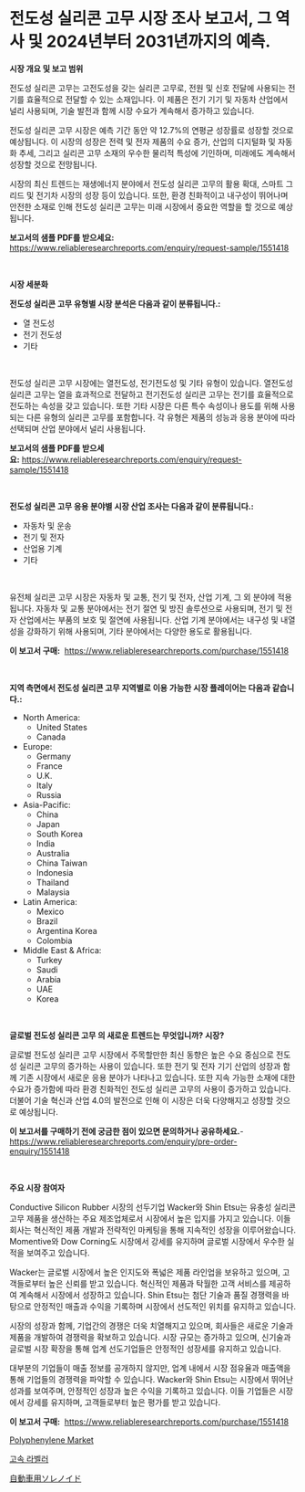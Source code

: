 <p><h1>전도성 실리콘 고무 시장 조사 보고서, 그 역사 및 2024년부터 2031년까지의 예측.</h1></p><p><strong>시장 개요 및 보고 범위</strong></p>
<p><p>전도성 실리콘 고무는 고전도성을 갖는 실리콘 고무로, 전원 및 신호 전달에 사용되는 전기를 효율적으로 전달할 수 있는 소재입니다. 이 제품은 전기 기기 및 자동차 산업에서 널리 사용되며, 기술 발전과 함께 시장 수요가 계속해서 증가하고 있습니다.</p><p>전도성 실리콘 고무 시장은 예측 기간 동안 약 12.7%의 연평균 성장률로 성장할 것으로 예상됩니다. 이 시장의 성장은 전력 및 전자 제품의 수요 증가, 산업의 디지털화 및 자동화 추세, 그리고 실리콘 고무 소재의 우수한 물리적 특성에 기인하며, 미래에도 계속해서 성장할 것으로 전망됩니다.</p><p>시장의 최신 트렌드는 재생에너지 분야에서 전도성 실리콘 고무의 활용 확대, 스마트 그리드 및 전기차 시장의 성장 등이 있습니다. 또한, 환경 친화적이고 내구성이 뛰어나며 안전한 소재로 인해 전도성 실리콘 고무는 미래 시장에서 중요한 역할을 할 것으로 예상됩니다.</p></p>
<p><strong>보고서의 샘플 PDF를 받으세요:</strong> <a href="https://www.reliableresearchreports.com/enquiry/request-sample/1551418">https://www.reliableresearchreports.com/enquiry/request-sample/1551418</a></p>
<p>&nbsp;</p>
<p><strong>시장 세분화</strong></p>
<p><strong>전도성 실리콘 고무 유형별 시장 분석은 다음과 같이 분류됩니다.:</strong></p>
<p><ul><li>열 전도성</li><li>전기 전도성</li><li>기타</li></ul></p>
<p>&nbsp;</p>
<p><p>전도성 실리콘 고무 시장에는 열전도성, 전기전도성 및 기타 유형이 있습니다. 열전도성 실리콘 고무는 열을 효과적으로 전달하고 전기전도성 실리콘 고무는 전기를 효율적으로 전도하는 속성을 갖고 있습니다. 또한 기타 시장은 다른 특수 속성이나 용도를 위해 사용되는 다른 유형의 실리콘 고무를 포함합니다. 각 유형은 제품의 성능과 응용 분야에 따라 선택되며 산업 분야에서 널리 사용됩니다.</p></p>
<p><strong>보고서의 샘플 PDF를 받으세요:</strong>&nbsp;<a href="https://www.reliableresearchreports.com/enquiry/request-sample/1551418">https://www.reliableresearchreports.com/enquiry/request-sample/1551418</a></p>
<p>&nbsp;</p>
<p><strong> 전도성 실리콘 고무 응용 분야별 시장 산업 조사는 다음과 같이 분류됩니다.:</strong></p>
<p><ul><li>자동차 및 운송</li><li>전기 및 전자</li><li>산업용 기계</li><li>기타</li></ul></p>
<p>&nbsp;</p>
<p><p>유전체 실리콘 고무 시장은 자동차 및 교통, 전기 및 전자, 산업 기계, 그 외 분야에 적용됩니다. 자동차 및 교통 분야에서는 전기 절연 및 방진 솔루션으로 사용되며, 전기 및 전자 산업에서는 부품의 보호 및 절연에 사용됩니다. 산업 기계 분야에서는 내구성 및 내열성을 강화하기 위해 사용되며, 기타 분야에서는 다양한 용도로 활용됩니다.</p></p>
<p><strong>이 보고서 구매:</strong>&nbsp; <a href="https://www.reliableresearchreports.com/purchase/1551418">https://www.reliableresearchreports.com/purchase/1551418</a></p>
<p>&nbsp;</p>
<p><strong>지역 측면에서 전도성 실리콘 고무 지역별로 이용 가능한 시장 플레이어는 다음과 같습니다.:</strong></p>
<p><ul>
    <li>
        North America:
        <ul>
            <li>United States</li>
            <li>Canada</li>
        </ul>
    </li>
    <li>
        Europe:
        <ul>
            <li>Germany</li>
            <li>France</li>
            <li>U.K.</li>
            <li>Italy</li>
            <li>Russia</li>
        </ul>
    </li>
    <li>
        Asia-Pacific:
        <ul>
            <li>China</li>
            <li>Japan</li>
            <li>South Korea</li>
            <li>India</li>
            <li>Australia</li>
            <li>China Taiwan</li>
            <li>Indonesia</li>
            <li>Thailand</li>
            <li>Malaysia</li>
        </ul>
    </li>
    <li>
        Latin America:
        <ul>
            <li>Mexico</li>
            <li>Brazil</li>
            <li>Argentina Korea</li>
            <li>Colombia</li>
        </ul>
    </li>
    <li>
        Middle East & Africa:
        <ul>
            <li>Turkey</li>
            <li>Saudi</li>
            <li>Arabia</li>
            <li>UAE</li>
            <li>Korea</li>
        </ul>
    </li>
    </ul></p>
<p>&nbsp;</p>
<p><strong>글로벌 전도성 실리콘 고무 의 새로운 트렌드는 무엇입니까? 시장?</strong></p>
<p><p>글로벌 전도성 실리콘 고무 시장에서 주목할만한 최신 동향은 높은 수요 중심으로 전도성 실리콘 고무의 증가하는 사용이 있습니다. 또한 전기 및 전자 기기 산업의 성장과 함께 기존 시장에서 새로운 응용 분야가 나타나고 있습니다. 또한 지속 가능한 소재에 대한 수요가 증가함에 따라 환경 친화적인 전도성 실리콘 고무의 사용이 증가하고 있습니다. 더불어 기술 혁신과 산업 4.0의 발전으로 인해 이 시장은 더욱 다양해지고 성장할 것으로 예상됩니다.</p></p>
<p><strong>이 보고서를 구매하기 전에 궁금한 점이 있으면 문의하거나 공유하세요.</strong>- <a href="https://www.reliableresearchreports.com/enquiry/pre-order-enquiry/1551418">https://www.reliableresearchreports.com/enquiry/pre-order-enquiry/1551418</a></p>
<p>&nbsp;</p>
<p><strong>주요 시장 참여자</strong></p>
<p><p>Conductive Silicon Rubber 시장의 선두기업 Wacker와 Shin Etsu는 유충성 실리콘 고무 제품을 생산하는 주요 제조업체로서 시장에서 높은 입지를 가지고 있습니다. 이들 회사는 혁신적인 제품 개발과 전략적인 마케팅을 통해 지속적인 성장을 이루어왔습니다. Momentive와 Dow Corning도 시장에서 강세를 유지하며 글로벌 시장에서 우수한 실적을 보여주고 있습니다.</p><p>Wacker는 글로벌 시장에서 높은 인지도와 폭넓은 제품 라인업을 보유하고 있으며, 고객들로부터 높은 신뢰를 받고 있습니다. 혁신적인 제품과 탁월한 고객 서비스를 제공하여 계속해서 시장에서 성장하고 있습니다. Shin Etsu는 첨단 기술과 품질 경쟁력을 바탕으로 안정적인 매출과 수익을 기록하며 시장에서 선도적인 위치를 유지하고 있습니다.</p><p>시장의 성장과 함께, 기업간의 경쟁은 더욱 치열해지고 있으며, 회사들은 새로운 기술과 제품을 개발하여 경쟁력을 확보하고 있습니다. 시장 규모는 증가하고 있으며, 신기술과 글로벌 시장 확장을 통해 업계 선도기업들은 안정적인 성장세를 유지하고 있습니다.</p><p>대부분의 기업들이 매출 정보를 공개하지 않지만, 업계 내에서 시장 점유율과 매출액을 통해 기업들의 경쟁력을 파악할 수 있습니다. Wacker와 Shin Etsu는 시장에서 뛰어난 성과를 보여주며, 안정적인 성장과 높은 수익을 기록하고 있습니다. 이들 기업들은 시장에서 강세를 유지하며, 고객들로부터 높은 평가를 받고 있습니다.</p></p>
<p><strong>이 보고서 구매:</strong>&nbsp;&nbsp;<a href="https://www.reliableresearchreports.com/purchase/1551418">https://www.reliableresearchreports.com/purchase/1551418</a></p>
<p><p><a href="https://mire-aunt-385.notion.site/Polyphenylene-Market-Furnish-Information-about-Market-Size-Market-Share-Market-Dynamics-and-Proje-caca4e28b8f0477e8bd77cc439cd359e">Polyphenylene Market</a></p><p><a href="https://github.com/plelbej847484502/Market-Research-Report-List-1/blob/main/57501986871.md">고속 라벨러</a></p><p><a href="https://github.com/ksxzwxabcuynh011/Market-Research-Report-List-1/blob/main/80469027607.md">自動車用ソレノイド</a></p></p>
